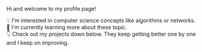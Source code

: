 Hi and welcome to my profile page!

💡 I'm interested in computer science concepts like algorithms or networks.  
🌱 I'm currently learning more about these topic.  
👇 Check out my projects down below. They keep getting better one by one and I keep on improving.  
